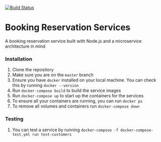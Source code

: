 [![Build Status](https://travis-ci.com/johnchuks/Loyalty-program-backend-challenge.svg?token=9A6KLhYaSrYZHmHD4CSZ&branch=master)](https://travis-ci.com/johnchuks/Loyalty-program-backend-challenge)


# Booking Reservation Services
A booking reservation service built with  Node.js and a microservice architecture in mind

### Installation
1. Clone the repository
2. Make sure you are on the `master` branch
3. Ensure you have `docker` installed on your local machine. You can check this by running `docker --version`
4. Run `docker-compose build` to build the service images
5. Run `docker-compose up` to start up the containers for the services
6. To ensure all your containers are running, you can run `docker ps`
7. To remove all volumes and containers run `docker-compose down`

### Testing
1. You can test a service by running `docker-compose -f docker-compose-test.yml run test-customers`
